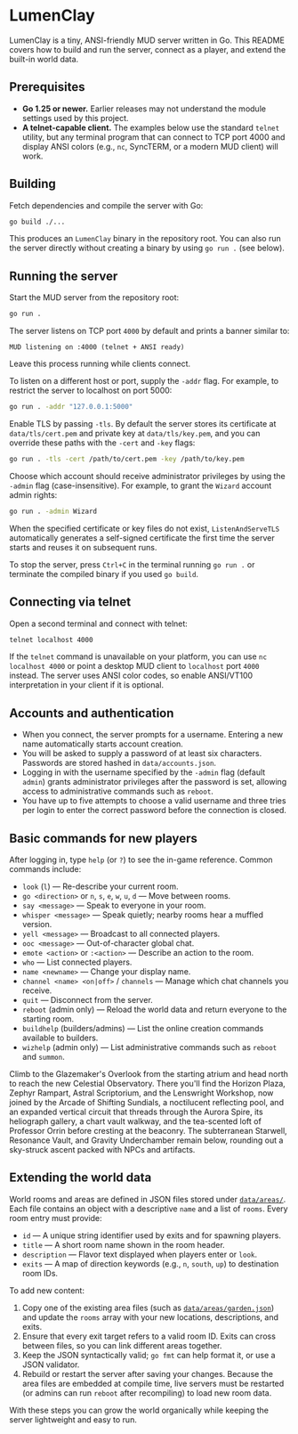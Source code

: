 # LumenClay

LumenClay is a tiny, ANSI-friendly MUD server written in Go. This README covers how to build and run the server, connect as a player, and extend the built-in world data.

## Prerequisites

- **Go 1.25 or newer.** Earlier releases may not understand the module settings used by this project.
- **A telnet-capable client.** The examples below use the standard `telnet` utility, but any terminal program that can connect to TCP port 4000 and display ANSI colors (e.g., `nc`, SyncTERM, or a modern MUD client) will work.

## Building

Fetch dependencies and compile the server with Go:

```bash
go build ./...
```

This produces an `LumenClay` binary in the repository root. You can also run the server directly without creating a binary by using `go run .` (see below).

## Running the server

Start the MUD server from the repository root:

```bash
go run .
```

The server listens on TCP port `4000` by default and prints a banner similar to:

```
MUD listening on :4000 (telnet + ANSI ready)
```

Leave this process running while clients connect.

To listen on a different host or port, supply the `-addr` flag. For example, to restrict the server to localhost on port 5000:

```bash
go run . -addr "127.0.0.1:5000"
```

Enable TLS by passing `-tls`. By default the server stores its certificate at `data/tls/cert.pem` and private key at `data/tls/key.pem`,
and you can override these paths with the `-cert` and `-key` flags:

```bash
go run . -tls -cert /path/to/cert.pem -key /path/to/key.pem
```

Choose which account should receive administrator privileges by using the `-admin` flag (case-insensitive). For example, to grant the
`Wizard` account admin rights:

```bash
go run . -admin Wizard
```

When the specified certificate or key files do not exist, `ListenAndServeTLS` automatically generates a self-signed certificate the
first time the server starts and reuses it on subsequent runs.

To stop the server, press `Ctrl+C` in the terminal running `go run .` or terminate the compiled binary if you used `go build`.

## Connecting via telnet

Open a second terminal and connect with telnet:

```bash
telnet localhost 4000
```

If the `telnet` command is unavailable on your platform, you can use `nc localhost 4000` or point a desktop MUD client to `localhost` port `4000` instead. The server uses ANSI color codes, so enable ANSI/VT100 interpretation in your client if it is optional.

## Accounts and authentication

- When you connect, the server prompts for a username. Entering a new name automatically starts account creation.
- You will be asked to supply a password of at least six characters. Passwords are stored hashed in `data/accounts.json`.
- Logging in with the username specified by the `-admin` flag (default `admin`) grants administrator privileges after the password is set, allowing access to administrative commands such as `reboot`.
- You have up to five attempts to choose a valid username and three tries per login to enter the correct password before the connection is closed.

## Basic commands for new players

After logging in, type `help` (or `?`) to see the in-game reference. Common commands include:

- `look` (`l`) &mdash; Re-describe your current room.
- `go <direction>` or `n`, `s`, `e`, `w`, `u`, `d` &mdash; Move between rooms.
- `say <message>` &mdash; Speak to everyone in your room.
- `whisper <message>` &mdash; Speak quietly; nearby rooms hear a muffled version.
- `yell <message>` &mdash; Broadcast to all connected players.
- `ooc <message>` &mdash; Out-of-character global chat.
- `emote <action>` or `:<action>` &mdash; Describe an action to the room.
- `who` &mdash; List connected players.
- `name <newname>` &mdash; Change your display name.
- `channel <name> <on|off>` / `channels` &mdash; Manage which chat channels you receive.
- `quit` &mdash; Disconnect from the server.
- `reboot` (admin only) &mdash; Reload the world data and return everyone to the starting room.
- `buildhelp` (builders/admins) &mdash; List the online creation commands available to builders.
- `wizhelp` (admin only) &mdash; List administrative commands such as `reboot` and `summon`.

Climb to the Glazemaker's Overlook from the starting atrium and head north to reach the new Celestial Observatory. There you'll find the Horizon Plaza, Zephyr Rampart, Astral Scriptorium, and the Lenswright Workshop, now joined by the Arcade of Shifting Sundials, a noctilucent reflecting pool, and an expanded vertical circuit that threads through the Aurora Spire, its heliograph gallery, a chart vault walkway, and the tea-scented loft of Professor Orrin before cresting at the beaconry. The subterranean Starwell, Resonance Vault, and Gravity Underchamber remain below, rounding out a sky-struck ascent packed with NPCs and artifacts.

## Extending the world data

World rooms and areas are defined in JSON files stored under [`data/areas/`](data/areas/). Each file contains an object with a descriptive `name` and a list of `rooms`. Every room entry must provide:

- `id` &mdash; A unique string identifier used by exits and for spawning players.
- `title` &mdash; A short room name shown in the room header.
- `description` &mdash; Flavor text displayed when players enter or `look`.
- `exits` &mdash; A map of direction keywords (e.g., `n`, `south`, `up`) to destination room IDs.

To add new content:

1. Copy one of the existing area files (such as [`data/areas/garden.json`](data/areas/garden.json)) and update the `rooms` array with your new locations, descriptions, and exits.
2. Ensure that every exit target refers to a valid room ID. Exits can cross between files, so you can link different areas together.
3. Keep the JSON syntactically valid; `go fmt` can help format it, or use a JSON validator.
4. Rebuild or restart the server after saving your changes. Because the area files are embedded at compile time, live servers must be restarted (or admins can run `reboot` after recompiling) to load new room data.

With these steps you can grow the world organically while keeping the server lightweight and easy to run.
